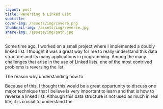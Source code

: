 ```yaml
---
layout: post
title: Reversing a Linked List
subtitle: 
cover-img: /assets/img/cover6.png
thumbnail-img: /assets/img/reverse.jpg
share-img: /assets/img/path.jpg
---
```

Some time ago, I worked on a small project where I implemented a doubly linked list. I thought it was a great way for me to really understand this data structure and its many applications in programming. Among the many challenges that arise in the use of Linked lists, one of the most contrived problems is reversing the list. 

The reason why understanding how to









Because of this, I thought this would be a great oppurtunity to discuss one major technique that I believe is very important to learn and that is how to reverse a linked list. Although this data structure is not used as much in real life, it is crucial to understand the
